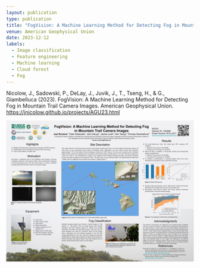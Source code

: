 ```yaml
---
layout: publication
type: publication
title: "FogVision: A Machine Learning Method for Detecting Fog in Mountain Trail Camera Images"
venue: American Geophysical Union
date: 2023-12-12
labels:
  - Image classification
  - Feature engineering
  - Machine learning
  - Cloud forest
  - Fog
---
```



Nicolow, J., Sadowski, P., DeLay, J., Juvik, J., T., Tseng, H., & G., Giambelluca (2023). FogVision: A Machine Learning Method for Detecting Fog in Mountain Trail Camera Images. American Geophysical Union.
https://jnicolow.github.io/projects/AGU23.html

<img class="img-fluid" src="../img/agu23/AGU2023poster.jpg">
